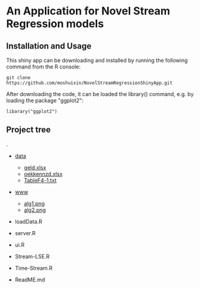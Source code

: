 # An Application for Novel Stream Regression models 
Installation and Usage
--
This shiny app can be downloading and installed by running the following command from the R console:
```
git clone https://github.com/moshuixin/NovelStreamRegressionShinyApp.git
```
After downloading the code, it can be loaded the library() command, e.g. by loading the package "ggplot2":
```
libarary("ggplot2")
```
Project tree
--
.
* [data](./data)                                      
   * [geld.xlsx](./data/geld2.xlsx)
   * [oekkennzd.xlsx](./data/oekkennzd.xlsx)
   * [TableF4-1.txt](./data/TableF4-1.txt)
* [www](./www)
  * [alg1.png](./www/alg1.png)
  * [alg2.png](./www/alg2.png)
* loadData.R
* server.R
* ui.R
* Stream-LSE.R
* Time-Stream.R

* ReadME.md

